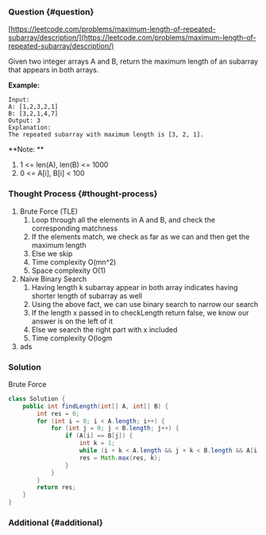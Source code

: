 ### Question {#question}

[https://leetcode.com/problems/maximum-length-of-repeated-subarray/description/](https://leetcode.com/problems/maximum-length-of-repeated-subarray/description/)

Given two integer arrays A and B, return the maximum length of an subarray that appears in both arrays.

**Example:**

```
Input:
A: [1,2,3,2,1]
B: [3,2,1,4,7]
Output: 3
Explanation: 
The repeated subarray with maximum length is [3, 2, 1].
```

**Note:**

1. 1 &lt;= len\(A\), len\(B\) &lt;= 1000
2. 0 &lt;= A\[i\], B\[i\] &lt; 100

### Thought Process {#thought-process}

1. Brute Force \(TLE\)
   1. Loop through all the elements in A and B, and check the corresponding matchness
   2. If the elements match, we check as far as we can and then get the maximum length
   3. Else we skip
   4. Time complexity O\(mn^2\)
   5. Space complexity O\(1\)
2. Naive Binary Search
   1. Having length k subarray appear in both array indicates having shorter length of subarray as well
   2. Using the above fact, we can use binary search to narrow our search
   3. If the length x passed in to checkLength return false, we know our answer is on the left of it
   4. Else we search the right part with x included
   5. Time complexity O\(logm
3. ads

### Solution

Brute Force

```java
class Solution {
    public int findLength(int[] A, int[] B) {
        int res = 0;
        for (int i = 0; i < A.length; i++) {
            for (int j = 0; j < B.length; j++) {
                if (A[i] == B[j]) {
                    int k = 1;
                    while (i + k < A.length && j + k < B.length && A[i + k] == B[j + k]) k++;
                    res = Math.max(res, k);
                }
            }
        }
        return res;
    }
}
```



### Additional {#additional}



